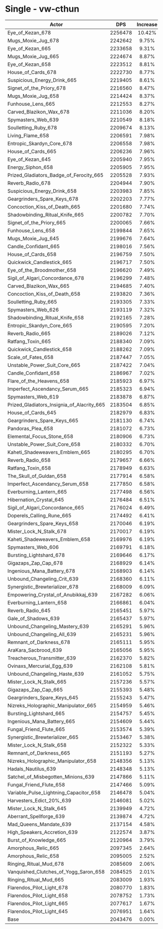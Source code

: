 # Single - vw-cthun
| Actor | DPS | Increase |
|---|:---:|:---:|
|Eye_of_Kezan_678|2256478|10.42%|
|Mugs_Moxie_Jug_678|2242642|9.75%|
|Eye_of_Kezan_665|2233658|9.31%|
|Mugs_Moxie_Jug_665|2224674|8.87%|
|Eye_of_Kezan_658|2223512|8.81%|
|House_of_Cards_678|2222730|8.77%|
|Suspicious_Energy_Drink_665|2219405|8.61%|
|Signet_of_the_Priory_678|2216560|8.47%|
|Mugs_Moxie_Jug_658|2214424|8.37%|
|Funhouse_Lens_665|2212553|8.27%|
|Carved_Blazikon_Wax_678|2211036|8.20%|
|Spymasters_Web_639|2210549|8.18%|
|Soulletting_Ruby_678|2209674|8.13%|
|Living_Flame_658|2206591|7.98%|
|Entropic_Skardyn_Core_678|2206558|7.98%|
|House_of_Cards_665|2206236|7.96%|
|Eye_of_Kezan_645|2205940|7.95%|
|Energy_Siphon_658|2205905|7.95%|
|Prized_Gladiators_Badge_of_Ferocity_665|2205528|7.93%|
|Reverb_Radio_678|2204944|7.90%|
|Suspicious_Energy_Drink_658|2203983|7.85%|
|Geargrinders_Spare_Keys_678|2202203|7.77%|
|Concoction_Kiss_of_Death_665|2201680|7.74%|
|Shadowbinding_Ritual_Knife_665|2200782|7.70%|
|Signet_of_the_Priory_665|2200065|7.66%|
|Funhouse_Lens_658|2199844|7.65%|
|Mugs_Moxie_Jug_645|2199676|7.64%|
|Candle_Confidant_665|2198016|7.56%|
|House_of_Cards_658|2196759|7.50%|
|Quickwick_Candlestick_665|2196717|7.50%|
|Eye_of_the_Broodmother_658|2196620|7.49%|
|Sigil_of_Algari_Concordance_678|2196299|7.48%|
|Carved_Blazikon_Wax_665|2194685|7.40%|
|Concoction_Kiss_of_Death_658|2193820|7.36%|
|Soulletting_Ruby_665|2193305|7.33%|
|Spymasters_Web_626|2193119|7.32%|
|Shadowbinding_Ritual_Knife_658|2192165|7.28%|
|Entropic_Skardyn_Core_665|2190595|7.20%|
|Reverb_Radio_665|2189026|7.12%|
|Ratfang_Toxin_665|2188340|7.09%|
|Quickwick_Candlestick_658|2188262|7.09%|
|Scale_of_Fates_658|2187447|7.05%|
|Unstable_Power_Suit_Core_665|2187422|7.04%|
|Candle_Confidant_658|2186967|7.02%|
|Flare_of_the_Heavens_658|2185923|6.97%|
|Imperfect_Ascendancy_Serum_665|2185323|6.94%|
|Spymasters_Web_619|2183878|6.87%|
|Prized_Gladiators_Insignia_of_Alacrity_665|2183504|6.85%|
|House_of_Cards_645|2182979|6.83%|
|Geargrinders_Spare_Keys_665|2181130|6.74%|
|Pandoras_Plea_658|2181072|6.73%|
|Elemental_Focus_Stone_658|2180906|6.73%|
|Unstable_Power_Suit_Core_658|2180332|6.70%|
|Kaheti_Shadeweavers_Emblem_665|2180295|6.70%|
|Reverb_Radio_658|2179657|6.66%|
|Ratfang_Toxin_658|2178949|6.63%|
|The_Skull_of_Guldan_658|2177914|6.58%|
|Imperfect_Ascendancy_Serum_658|2177850|6.58%|
|Everburning_Lantern_665|2177498|6.56%|
|Hibernation_Crystal_645|2176484|6.51%|
|Sigil_of_Algari_Concordance_665|2176024|6.49%|
|Doperels_Calling_Rune_665|2174492|6.41%|
|Geargrinders_Spare_Keys_658|2170046|6.19%|
|Mister_Lock_N_Stalk_678|2170017|6.19%|
|Kaheti_Shadeweavers_Emblem_658|2169976|6.19%|
|Spymasters_Web_606|2169791|6.18%|
|Bursting_Lightshard_678|2169646|6.17%|
|Gigazaps_Zap_Cap_678|2168929|6.14%|
|Ingenious_Mana_Battery_678|2168903|6.14%|
|Unbound_Changeling_Crit_639|2168360|6.11%|
|Synergistic_Brewterializer_678|2168009|6.09%|
|Empowering_Crystal_of_Anubikkaj_639|2167282|6.06%|
|Everburning_Lantern_658|2166861|6.04%|
|Reverb_Radio_645|2165451|5.97%|
|Gale_of_Shadows_639|2165437|5.97%|
|Unbound_Changeling_Mastery_639|2165291|5.96%|
|Unbound_Changeling_All_639|2165231|5.96%|
|Remnant_of_Darkness_678|2165111|5.95%|
|AraKara_Sacbrood_639|2165056|5.95%|
|Treacherous_Transmitter_639|2162370|5.82%|
|Ovinaxs_Mercurial_Egg_639|2162108|5.81%|
|Unbound_Changeling_Haste_639|2161052|5.75%|
|Mister_Lock_N_Stalk_665|2157236|5.57%|
|Gigazaps_Zap_Cap_665|2155393|5.48%|
|Geargrinders_Spare_Keys_645|2155243|5.47%|
|Nizreks_Holographic_Manipulator_665|2154959|5.46%|
|Bursting_Lightshard_665|2154757|5.45%|
|Ingenious_Mana_Battery_665|2154609|5.44%|
|Fungal_Friend_Flute_665|2153574|5.39%|
|Synergistic_Brewterializer_665|2153467|5.38%|
|Mister_Lock_N_Stalk_658|2152322|5.33%|
|Remnant_of_Darkness_665|2151193|5.27%|
|Nizreks_Holographic_Manipulator_658|2148356|5.13%|
|Hadals_Nautilus_639|2148348|5.13%|
|Satchel_of_Misbegotten_Minions_639|2147866|5.11%|
|Fungal_Friend_Flute_658|2147466|5.09%|
|Variable_Pulse_Lightning_Capacitor_658|2146478|5.04%|
|Harvesters_Edict_20%_639|2146081|5.02%|
|Mister_Lock_N_Stalk_645|2139949|4.72%|
|Aberrant_Spellforge_639|2139874|4.72%|
|Mad_Queens_Mandate_639|2137154|4.58%|
|High_Speakers_Accretion_639|2122574|3.87%|
|Burst_of_Knowledge_665|2120964|3.79%|
|Amorphous_Relic_665|2097345|2.64%|
|Amorphous_Relic_658|2095005|2.52%|
|Ringing_Ritual_Mud_678|2085609|2.06%|
|Vanquished_Clutches_of_Yogg_Saron_658|2084525|2.01%|
|Ringing_Ritual_Mud_665|2083009|1.93%|
|Flarendos_Pilot_Light_678|2080770|1.83%|
|Flarendos_Pilot_Light_658|2078752|1.73%|
|Flarendos_Pilot_Light_665|2077617|1.67%|
|Flarendos_Pilot_Light_645|2076951|1.64%|
|Base|2043476|0.00%|

